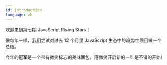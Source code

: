 ```yaml
---
id: introduction
language: zh
---
```


欢迎来到第七期 JavaScript Rising Stars！

像每年一样，我们尝试对过去 12 个月里 JavaScript 生态中的趋势性项目做一个总结。

今年的冠军是一个带有微笑标志的美味面包，用微笑开启新的一年是不错的开始!